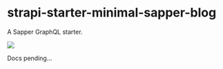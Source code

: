# strapi-starter-minimal-sapper-blog
A Sapper GraphQL starter. 

![](https://github.com/malgamves/strapi-starter-minimal-sapper-blog/blob/master/screenshot.png)

Docs pending...
